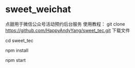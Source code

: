 # sweet_weichat
点甜用于微信公众号活动预约后台服务
使用教程：
git clone https://github.com/HappyAndyYang/sweet_tec.git   下载文件

cd sweet_tec

npm install

npm start
